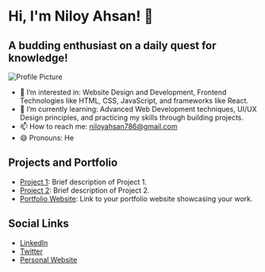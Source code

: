 # Hi, I'm Niloy Ahsan! 👋
## A budding enthusiast on a daily quest for knowledge!

![Profile Picture](https://imgur.com/a/xftoi9m)

- 👀 I’m interested in: Website Design and Development, Frontend Technologies like HTML, CSS, JavaScript, and frameworks like React.
- 🌱 I’m currently learning: Advanced Web Development techniques, UI/UX Design principles, and practicing my skills through building projects.
- 📫 How to reach me: [niloyahsan786@gmail.com](mailto:niloyahsan786@gmail.com)
- 😄 Pronouns: He

<!---
niloyahsan1/niloyahsan1 is a ✨ special ✨ repository because its `README.md` (this file) appears on your GitHub profile.
You can click the Preview link to take a look at your changes.
--->

## Projects and Portfolio

- [Project 1](link-to-project-1): Brief description of Project 1.
- [Project 2](link-to-project-2): Brief description of Project 2.
- [Portfolio Website](link-to-portfolio-website): Link to your portfolio website showcasing your work.

## Social Links

- [LinkedIn](link-to-your-linkedin-profile)
- [Twitter](link-to-your-twitter-profile)
- [Personal Website](link-to-your-personal-website)
